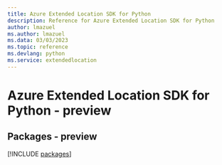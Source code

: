 ```yaml
---
title: Azure Extended Location SDK for Python
description: Reference for Azure Extended Location SDK for Python
author: lmazuel
ms.author: lmazuel
ms.data: 03/03/2023
ms.topic: reference
ms.devlang: python
ms.service: extendedlocation
---
```

# Azure Extended Location SDK for Python - preview
## Packages - preview
[!INCLUDE [packages](extended-location-index.md)]